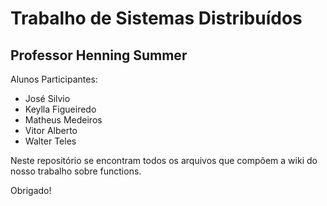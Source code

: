 # Trabalho de Sistemas Distribuídos

## Professor Henning Summer

Alunos Participantes:
- José Silvio
- Keylla Figueiredo
- Matheus Medeiros
- Vitor Alberto
- Walter Teles

Neste repositório se encontram todos os arquivos que compõem a wiki do nosso trabalho sobre functions.

Obrigado!

